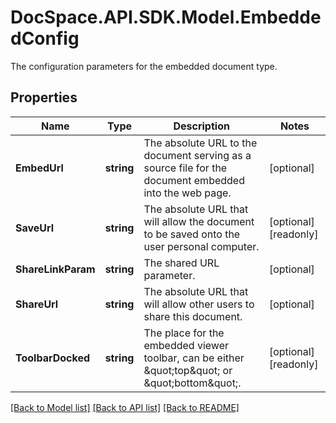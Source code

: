 # DocSpace.API.SDK.Model.EmbeddedConfig
The configuration parameters for the embedded document type.

## Properties

Name | Type | Description | Notes
------------ | ------------- | ------------- | -------------
**EmbedUrl** | **string** | The absolute URL to the document serving as a source file for the document embedded into the web page. | [optional] 
**SaveUrl** | **string** | The absolute URL that will allow the document to be saved onto the user personal computer. | [optional] [readonly] 
**ShareLinkParam** | **string** | The shared URL parameter. | [optional] 
**ShareUrl** | **string** | The absolute URL that will allow other users to share this document. | [optional] 
**ToolbarDocked** | **string** | The place for the embedded viewer toolbar, can be either \&quot;top\&quot; or \&quot;bottom\&quot;. | [optional] [readonly] 

[[Back to Model list]](../README.md#documentation-for-models) [[Back to API list]](../README.md#documentation-for-api-endpoints) [[Back to README]](../README.md)

